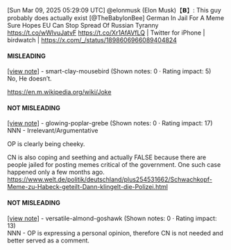 [Sun Mar 09, 2025 05:29:09 UTC] @elonmusk (Elon Musk)【𝗕】: This guy probably does actually exist [@TheBabylonBee] German In Jail For A Meme Sure Hopes EU Can Stop Spread Of Russian Tyranny https://t.co/wWlvuJatvF https://t.co/Xr1AfAVfLQ | Twitter for iPhone | birdwatch | https://x.com/_/status/1898606966089404824

#### MISLEADING

[[view note]](https://x.com/i/birdwatch/n/1898607262887010783) - smart-clay-mousebird (Shown notes: 0 · Rating impact: 5)\
No, He doesn’t.

https://en.m.wikipedia.org/wiki/Joke

#### NOT MISLEADING

[[view note]](https://x.com/i/birdwatch/n/1898610051398660306) - glowing-poplar-grebe (Shown notes: 0 · Rating impact: 17)\
NNN - Irrelevant/Argumentative

OP is clearly being cheeky. 

CN is also coping and seething and actually FALSE because there are people jailed for posting memes critical of the government. One such case happened only a few months ago. 
https://www.welt.de/politik/deutschland/plus254531662/Schwachkopf-Meme-zu-Habeck-geteilt-Dann-klingelt-die-Polizei.html

#### NOT MISLEADING

[[view note]](https://x.com/i/birdwatch/n/1898608967938351252) - versatile-almond-goshawk (Shown notes: 0 · Rating impact: 13)\
NNN - OP is expressing a personal opinion, therefore CN is not needed and better served as a comment.
